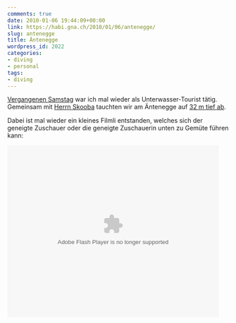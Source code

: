 ```yaml
---
comments: true
date: 2010-01-06 19:44:09+00:00
link: https://habi.gna.ch/2010/01/06/antenegge/
slug: antenegge
title: Äntenegge
wordpress_id: 2022
categories:
- diving
- personal
tags:
- diving
---
```


[Vergangenen Samstag](https://habi.gna.ch/2010/01/02/hat-der-niesen-einen-hut/) war ich mal wieder als Unterwasser-Tourist tätig. Gemeinsam mit [Herrn Skooba](http://www.skooba.com/) tauchten wir am Äntenegge auf [32 m tief ab](https://habi.gna.ch/divelog/10.01.02.aentenegge.pdf).

Dabei ist mal wieder ein kleines Filmli entstanden, welches sich der geneigte Zuschauer oder die geneigte Zuschauerin unten zu Gemüte führen kann:

<embed src="http://blip.tv/play/gZhYgbvIdAI" type="application/x-shockwave-flash" allowscriptaccess="always" allowfullscreen="true" width="480" height="390">
